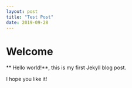 ```yaml
---
layout: post
title: "Test Post"
date: 2019-09-28
---
```


# Welcome

** Hello world!**, this is my first Jekyll blog post.

I hope you like it!

